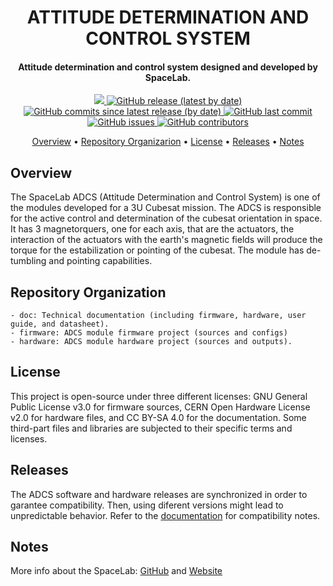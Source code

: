 <h1 align="center">
	ATTITUDE DETERMINATION AND CONTROL SYSTEM
	<br>
</h1>

<h4 align="center">Attitude determination and control system designed and developed by SpaceLab.</h4>

<p align="center">
	<a href="https://github.com/spacelab-ufsc/spacelab#versioning">
		<img src="https://img.shields.io/badge/status-in%20development-red?style=for-the-badge">
	</a>
	<a href="https://github.com/spacelab-ufsc/adcs/releases">
		<img alt="GitHub release (latest by date)" src="https://img.shields.io/github/v/release/spacelab-ufsc/adcs?style=for-the-badge">
	</a>
	<a href="https://github.com/spacelab-ufsc/adcs/releases">
		<img alt="GitHub commits since latest release (by date)" src="https://img.shields.io/github/commits-since/spacelab-ufsc/adcs/latest?style=for-the-badge">
	</a>
	<a href="https://github.com/spacelab-ufsc/adcs/commits/master">
		<img alt="GitHub last commit" src="https://img.shields.io/github/last-commit/spacelab-ufsc/adcs?style=for-the-badge">
	</a>
	<a href="https://github.com/spacelab-ufsc/adcs/issues">
		<img alt="GitHub issues" src="https://img.shields.io/github/issues/spacelab-ufsc/adcs?style=for-the-badge">
	</a>
	<a href="https://github.com/spacelab-ufsc/adcs/graphs/contributors">
		<img alt="GitHub contributors" src="https://img.shields.io/github/contributors/spacelab-ufsc/adcs?color=yellow&style=for-the-badge">
	</a>
</p>

<p align="center">
  	<a href="#overview">Overview</a> •
  	<a href="#repository-organization">Repository Organizarion</a> •
  	<a href="#license">License</a> •
  	<a href="#releases">Releases</a> •
  	<a href="#notes">Notes</a>
</p>

## Overview

The SpaceLab ADCS (Attitude Determination and Control System) is one of the modules developed for a 3U Cubesat mission. The ADCS is responsible for the active control and determination of the cubesat orientation in space. It has 3 magnetorquers, one for each axis, that are the actuators, the interaction of the actuators with the earth's magnetic fields will produce the torque for the estabilization or pointing of the cubesat. The module has de-tumbling and pointing capabilities.

## Repository Organization
	- doc: Technical documentation (including firmware, hardware, user guide, and datasheet).
	- firmware: ADCS module firmware project (sources and configs)
	- hardware: ADCS module hardware project (sources and outputs).

## License

This project is open-source under three different licenses: GNU General Public License v3.0 for firmware sources, CERN Open Hardware License v2.0 for hardware files, and CC BY-SA 4.0 for the documentation. Some third-part files and libraries are subjected to their specific terms and licenses.

## Releases

The ADCS software and hardware releases are synchronized in order to garantee compatibility. Then, using diferent versions might lead to unpredictable behavior. Refer to the [documentation](https://github.com/spacelab-ufsc/adcs/tree/master/doc) for compatibility notes.

## Notes

More info about the SpaceLab: [GitHub](https://github.com/spacelab-ufsc/spacelab) and [Website](https://spacelab.ufsc.br/en/home/)


